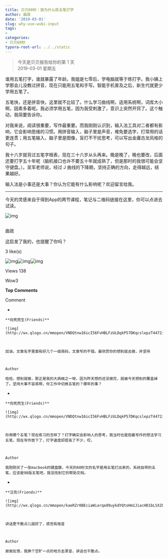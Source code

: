 ```yaml
---
title: 贝贝60秒：我为什么练五笔打字
author: 曲政
date: '2019-03-01'
slug: why-use-wubi-input
tags:
- 
categories:
- 贝贝60秒
typora-root-url: ../../static
---
```

> 今天是贝贝报告给你的第 1 天   
> 2019-03-01 星期五 


谁用五笔打字，谁就暴露了年龄。我姐是七零后，学电脑就等于练打字。我小姨上学那会儿没教过拼音，现在只能用五笔和手写。智能手机普及之后，新生代就更少学用五笔了。

五笔快，还是拼音快，这里就不比较了。什么学习曲线啊，适用系统啊，词库大小啊，因素多着呢。我必须学用五笔，因为我受刺激了，意识上突然开窍了。这个触动，我简要告诉你。

对我来说，阅读很重要，写作最重要。而我刚刚认识到，输入法工具对二者都有影响，它会影响思维的习惯。用拼音输入，脑子里是声音，难免要选字，打常用的话更连贯；用五笔输入，脑子里是图像，盲打不干扰思考，可以写出金庸古龙风格的句子。

我十六岁就背过五笔字根表，现在三十六岁从头再来。晚是晚了，晚也要改，后面还要打字五十年呢（脑机接口也许不要五十年就成熟了，但是那时的我很可能会坚守键盘。）。吴军老师说，经过 J 曲线的下降期，坚持正确的方向，走得越远，结果越好。

输入法是小事还是大事？你认为它能有什么影响呢？欢迎留言给我。

------

今天的灵感来自于得到App的两节课程，笔记与二维码链接在这里，你可以点进去试读。

![img](https://mmbiz.qpic.cn/mmbiz_jpg/5d0nSSGWXJuepuRnh1cG7hADFGeX6OqmI2kHGNDMeg8LyhDBSTfwprxFv8fKQUlbS7pGB5vmRcpZubxuqaJMOg/640?wx_fmt=jpeg&wxfrom=5&wx_lazy=1&wx_co=1)

![img](data:image/gif;base64,iVBORw0KGgoAAAANSUhEUgAAAAEAAAABCAYAAAAfFcSJAAAADUlEQVQImWNgYGBgAAAABQABh6FO1AAAAABJRU5ErkJggg==)

曲政

这启发了我的，也提醒了你吗？

3  like(s)

![img](http://wx.qlogo.cn/mmhead/k8mFfEmdQe189qxWtYwCR7Keu8BGibcvupeB2nicLLOH0syU7eg7QGGQ/132)![img](http://wx.qlogo.cn/mmhead/Jiavz9UrH80kqHBHWBEMAQxwsRSMMwiaKRqc6DbHxUpGZLiatDmlAE4wg/132)![img](http://wx.qlogo.cn/mmhead/7HJlxJBZSxZm8RZ8NDD2iaLZ3yibc0vQUzpYsKic5tVLQU/132)

Views 138

 Wow3



**Top Comments**

Comment

-     

    **向死而生(Friends)**

    ![img](http://wx.qlogo.cn/mmopen/VNDQtnw16icI56FvHBLFzULDqkP57DKqcslepzT4472iaVrePs0T86RTA6HR4d9iamaF923gTdLAz4vXdLd3eJicgg/96)

    

    加油，文章名字里面有好几个一级简码，文章写的不错。最欣赏你的想到就去做，并坚持

      

    Author

    哈哈，想到就做，那正是我的大病根之一呀，因为昨天想的还没做完，就被今天想到的覆盖掉了。坚持大事不容易啊，你工作中切换五笔的？哪年的事？ 

-     

    **向死而生(Friends)**

    ![img](http://wx.qlogo.cn/mmopen/VNDQtnw16icI56FvHBLFzULDqkP57DKqcslepzT4472iaVrePs0T86RTA6HR4d9iamaF923gTdLAz4vXdLd3eJicgg/96)

    

    你用哪个五笔？现在练习的怎样了？打字确实会影响人的思考，我当时也是抱着写作的想法学习五笔，现在写作放下了，打字速度却提高了不少，哎，

      

    Author

    我刚刚买了一张macbook的键盘膜，今天的60秒文的名字是用五笔打出来的，系统自带的五笔，应该是98版五笔吧，我没找到它的帮助文档。 

-     

    **汪亮(Friends)**

    ![img](http://wx.qlogo.cn/mmopen/kaeRZr0BEciaWiarqe89uykdYQtoHm1JiacHD1bLSXZODicYkAqNb7YNnuxfQiaEbiaJU105K2RxEQaT6T30DnEUwgicau46vZq2JRt/96)

    

    讲话更干脆点儿就好了，感觉有拖音

      

    Author

    谢谢反馈，我换个空旷一点的地方去录音，讲话也干脆点。 
